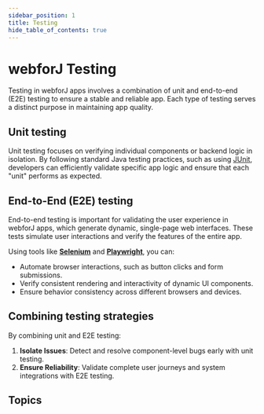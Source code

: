 ```yaml
---
sidebar_position: 1
title: Testing
hide_table_of_contents: true
---
```


<Head>
  <style>{`
  .container {
    max-width: 65em !important;
  }
  `}</style>
</Head>

# webforJ Testing

Testing in webforJ apps involves a combination of unit and end-to-end (E2E) testing to ensure a stable and reliable app. Each type of testing serves a distinct purpose in maintaining app quality.

## Unit testing

Unit testing focuses on verifying individual components or backend logic in isolation. By following standard Java testing practices, such as using [JUnit](https://junit.org/junit5/), developers can efficiently validate specific app logic and ensure that each "unit" performs as expected.

## End-to-End (E2E) testing

End-to-end testing is important for validating the user experience in webforJ apps, which generate dynamic, single-page web interfaces. These tests simulate user interactions and verify the features of the entire app.

Using tools like [**Selenium**](https://www.selenium.dev/) and [**Playwright**](https://playwright.dev/java/docs/intro), you can:

- Automate browser interactions, such as button clicks and form submissions.
- Verify consistent rendering and interactivity of dynamic UI components.
- Ensure behavior consistency across different browsers and devices.

## Combining testing strategies

By combining unit and E2E testing:

1. **Isolate Issues**: Detect and resolve component-level bugs early with unit testing.
2. **Ensure Reliability**: Validate complete user journeys and system integrations with E2E testing.

## Topics

<DocCardList className="topics-section" />